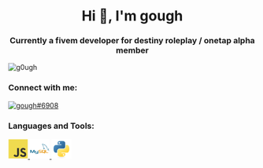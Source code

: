 <h1 align="center">Hi 👋, I'm gough</h1>
<h3 align="center">Currently a fivem developer for destiny roleplay / onetap alpha member</h3>

<p align="left"> <img src="https://komarev.com/ghpvc/?username=g0ugh&label=Profile%20views&color=0e75b6&style=flat" alt="g0ugh" /> </p>

<h3 align="left">Connect with me:</h3>
<p align="left">
<a href="https://discord.gg/gough#6908" target="blank"><img align="center" src="https://raw.githubusercontent.com/rahuldkjain/github-profile-readme-generator/master/src/images/icons/Social/discord.svg" alt="gough#6908" height="30" width="40" /></a>
</p>

<h3 align="left">Languages and Tools:</h3>
<p align="left"> <a href="https://developer.mozilla.org/en-US/docs/Web/JavaScript" target="_blank"> <img src="https://raw.githubusercontent.com/devicons/devicon/master/icons/javascript/javascript-original.svg" alt="javascript" width="40" height="40"/> </a> <a href="https://www.mysql.com/" target="_blank"> <img src="https://raw.githubusercontent.com/devicons/devicon/master/icons/mysql/mysql-original-wordmark.svg" alt="mysql" width="40" height="40"/> </a> <a href="https://www.python.org" target="_blank"> <img src="https://raw.githubusercontent.com/devicons/devicon/master/icons/python/python-original.svg" alt="python" width="40" height="40"/> </a> </p>

